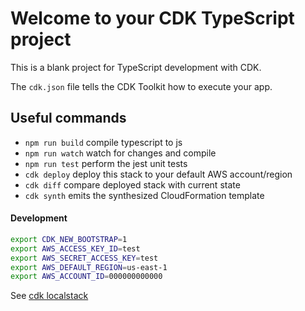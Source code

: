 # Welcome to your CDK TypeScript project

This is a blank project for TypeScript development with CDK.

The `cdk.json` file tells the CDK Toolkit how to execute your app.

## Useful commands

* `npm run build`   compile typescript to js
* `npm run watch`   watch for changes and compile
* `npm run test`    perform the jest unit tests
* `cdk deploy`      deploy this stack to your default AWS account/region
* `cdk diff`        compare deployed stack with current state
* `cdk synth`       emits the synthesized CloudFormation template

#### Development

```sh
export CDK_NEW_BOOTSTRAP=1
export AWS_ACCESS_KEY_ID=test
export AWS_SECRET_ACCESS_KEY=test
export AWS_DEFAULT_REGION=us-east-1
export AWS_ACCOUNT_ID=000000000000
```

See [cdk localstack](https://github.com/localstack/aws-cdk-local)
